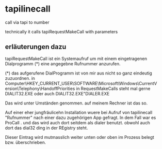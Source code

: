 # tapilinecall
call via tapi to number

technically it calls tapiRequestMakeCall with parameters



## erläuterungen dazu  

tapiRequestMakeCall ist ein Systemaufruf um mit einem eingetragenen Dialprogramm (*) eine angegebne Rufnummer anzurufen.  

(*) das aufgerufene DialProgramm ist von mir aus nicht so ganz eindeutig zuzuordnen.
in Computer\HKEY_CURRENT_USER\SOFTWARE\Microsoft\Windows\CurrentVersion\Telephony\HandoffPriorities
in RequestMakeCalls steht mal gerne DIALIT32.EXE oder auch DIALIT32.EXE"DIALER.EXE

Das wird unter Umständen genommen. auf meinem Rechner ist das so.

Auf einer eher jungfräulicehn Installation wuere bei Aufruf von tapilinecall "Rufnummer" nach einer dazu zugehörigen App gefragt.
In dem Fall war es ProCall . und das wird auch dort seitdem als dialer benutzt. obwohl auch dort das dial32 ding in der REgistry steht.

Dieser Eintrag wird mutmasslich weiter unten oder oben im Prozess belegt bzw. überschrieben.

